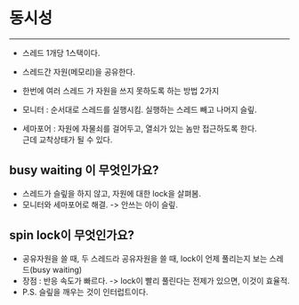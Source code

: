 # 동시성

------------------

- 스레드 1개당 1스택이다.
- 스레드간 자원(메모리)을 공유한다.

- 한번에 여러 스레드 가 자원을 쓰지 못하도록 하는 방법 2가지
- 모니터 : 순서대로 스레드를 실행시킴. 실행하는 스레드 빼고 나머지 슬맆.
- 세마포어 : 자원에 자물쇠를 걸어두고, 열쇠가 있는 놈만 접근하도록 한다.
<br> 근데 교착상태가 될 수 있다.

## busy waiting 이 무엇인가요?
- 스레드가 슬맆을 하지 않고, 자원에 대한 lock을 살펴봄.
- 모니터와 세마포어로 해결. -> 안쓰는 아이 슬맆.

## spin lock이 무엇인가요?
- 공유자원을 쓸 때, 두 스레드라 공유자원을 쓸 때, lock이 언제 풀리는지 보는 스레드(busy waiting)
- 장점 : 반응 속도가 빠르다. -> lock이 빨리 풀린다는 전제가 있으면, 이것이 효율적.
- P.S. 슬맆을 깨우는 것이 인터럽트이다.

